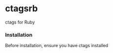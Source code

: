 ctagsrb
===

ctags for Ruby

### Installation

Before installation, ensure you have ctags installed

```
```
